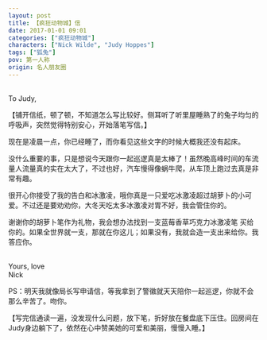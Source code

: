 ```yaml
---
layout: post
title: 【疯狂动物城】信
date: 2017-01-01 09:01
categories: ["疯狂动物城"]
characters: ["Nick Wilde", "Judy Hoppes"]
tags: ["狐兔"]
pov: 第一人称
origin: 名人朋友圈
---
```


<br>
To Judy,

【铺开信纸，顿了顿，不知道怎么写比较好。侧耳听了听里屋睡熟了的兔子均匀的呼吸声，突然觉得特别安心，开始落笔写信。】

现在是凌晨一点，你已经睡了，而你看见这些文字的时候大概我还没有起床。

没什么重要的事，只是想说今天跟你一起巡逻真是太棒了！虽然晚高峰时间的车流量人流量真的实在太大了，不过也好，汽车慢得像蜗牛爬，从车顶上跑过去真是非常有趣。

很开心你接受了我的告白和冰激凌，哦你真是一只爱吃冰激凌超过胡萝卜的小可爱。不过还是要劝劝你，大冬天吃太多冰激凌对胃不好，我会管住你的。

谢谢你的胡萝卜笔作为礼物，我会想办法找到一支蓝莓香草巧克力冰激凌笔 买给你的。如果全世界就一支，那就在你这儿；如果没有，我就会造一支出来给你。我答应你。

<br>
Yours, love <br>
Nick

PS：明天我就像局长写申请信，等我拿到了警徽就天天陪你一起巡逻，你就不会那么辛苦了。吻你。

【写完信通读一遍，没发现什么问题，放下笔，折好放在餐盘底下压住。回房间在Judy身边躺下了，依然在心中赞美她的可爱和美丽，慢慢入睡。】
